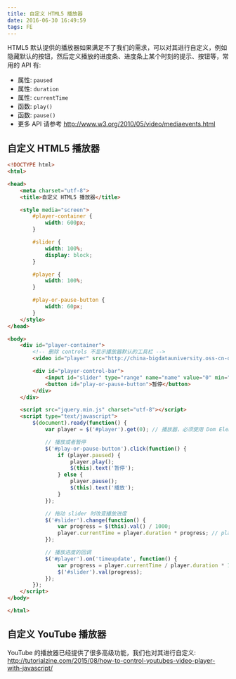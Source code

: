 ```yaml
---
title: 自定义 HTML5 播放器
date: 2016-06-30 16:49:59
tags: FE
---
```


HTML5 默认提供的播放器如果满足不了我们的需求，可以对其进行自定义，例如隐藏默认的按钮，然后定义播放的进度条、进度条上某个时刻的提示、按钮等，常用的 API 有:

* 属性: `paused`
* 属性: `duration`
* 属性: `currentTime`
* 函数: `play()`
* 函数: `pause()`
* 更多 API 请参考 <http://www.w3.org/2010/05/video/mediaevents.html>

<!--more-->

## 自定义 HTML5 播放器
```html
<!DOCTYPE html>
<html>

<head>
    <meta charset="utf-8">
    <title>自定义 HTML5 播放器</title>

    <style media="screen">
        #player-container {
            width: 600px;
        }

        #slider {
            width: 100%;
            display: block;
        }

        #player {
            width: 100%;
        }

        #play-or-pause-button {
            width: 60px;
        }
    </style>
</head>

<body>
    <div id="player-container">
        <!-- 删除 controls 不显示播放器默认的工具栏 -->
        <video id="player" src="http://china-bigdatauniversity.oss-cn-qingdao.aliyuncs.com/BD801EN%2FL02V01_GettingStarted.mp4" autoplay></video>

        <div id="player-control-bar">
            <input id="slider" type="range" name="name" value="0" min="0" max="1000" step="1">
            <button id="play-or-pause-button">暂停</button>
        </div>
    </div>

    <script src="jquery.min.js" charset="utf-8"></script>
    <script type="text/javascript">
        $(document).ready(function() {
            var player = $('#player').get(0); // 播放器，必须使用 Dom Element 才可以

            // 播放或者暂停
            $('#play-or-pause-button').click(function() {
                if (player.paused) {
                    player.play();
                    $(this).text('暂停');
                } else {
                    player.pause();
                    $(this).text('播放');
                }
            });

            // 拖动 slider 时改变播放进度
            $('#slider').change(function() {
                var progress = $(this).val() / 1000;
                player.currentTime = player.duration * progress; // player.duration 视频的总时长
            });

            // 播放进度的回调
            $('#player').on('timeupdate', function() {
                var progress = player.currentTime / player.duration * 1000;
                $('#slider').val(progress);
            });
        });
    </script>
</body>

</html>
```

## 自定义 YouTube 播放器
YouTube 的播放器已经提供了很多高级功能，我们也对其进行自定义: <http://tutorialzine.com/2015/08/how-to-control-youtubes-video-player-with-javascript/>
